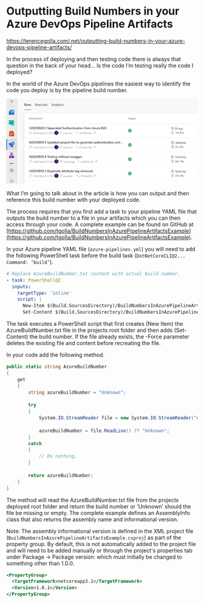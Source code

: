 # Outputting Build Numbers in your Azure DevOps Pipeline Artifacts
https://terencegolla.com/.net/outputting-build-numbers-in-your-azure-devops-pipeline-artifacts/

In the process of deploying and then testing code there is always that question in the back of your head... Is the code I’m testing really the code I deployed?   

In the world of the Azure DevOps pipelines the easiest way to identify the code you deploy is by the pipeline build number. 

![Azure CI Build Pipeline](Azure-CI-Build-Pipeline.png "Azure CI Build Pipeline")

What I’m going to talk about in the article is how you can output and then reference this build number with your deployed code.  

The process requires that you first add a task to your pipeline YAML file that outputs the build number to a file in your artifacts which you can then access through your code.  A complete example can be found on GitHub at [https://github.com/tgolla/BuildNumbersInAzurePipelineArtifactsExample](https://github.com/tgolla/BuildNumbersInAzurePipelineArtifactsExample).

In your Azure pipeline YAML file (```azure-pipelines.yml```) you will need to add the following PowerShell task before the build task (```DotNetCoreCLI@2... Command: ‘build’```).

```yaml
# Replace AzureBuildNumber.txt content with actual build number.
- task: PowerShell@2
  inputs:
    targetType: 'inline'
    script: |
      New-Item $(Build.SourcesDirectory)/BuildNumbersInAzurePipelineArtifactsExample/AzureBuildNumber.txt -Force
      Set-Content $(Build.SourcesDirectory)/BuildNumbersInAzurePipelineArtifactsExample/AzureBuildNumber.txt '$(Build.BuildNumber)'
```

The task executes a PowerShell script that first creates (New Item) the AzureBuildNumber.txt file in the projects root folder and then adds (Set-Content) the build number.  If the file already exists, the -Force parameter deletes the existing file and content before recreating the file.

In your code add the following method.

```csharp
public static string AzureBuildNumber
{
    get
    {
        string azureBuildNumber = "Unknown";

        try
        {
            System.IO.StreamReader file = new System.IO.StreamReader("AzureBuildNumber.txt");

            azureBuildNumber = file.ReadLine() ?? "Unknown";
        }
        catch
        {
            // Do nothing.
        }

        return azureBuildNumber;
    }
}
```

The method will read the AzureBuildNumber.txt file from the projects deployed root folder and return the build number or ‘Unknown’ should the file be missing or empty.  The complete example defines an AssemblyInfo class that also returns the assembly name and informational version.

Note: The assembly informational version is defined in the XML project file (```BuildNumbersInAzurePipelineArtifactsExample.csproj```) as part of the property group.  By default, this is not automatically added to the project file and will need to be added manually or through the project's properties tab under Package -> Package version: which must initially be changed to something other than 1.0.0.

```xml
<PropertyGroup>
  <TargetFramework>netcoreapp3.1</TargetFramework>
  <Version>1.0.1</Version>
</PropertyGroup>
```
